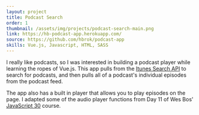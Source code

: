 ```yaml
---
layout: project
title: Podcast Search
order: 1
thumbnail: /assets/img/projects/podcast-search-main.png
link: https://hb-podcast-app.herokuapp.com/
source: https://github.com/hbrok/podcast-app
skills: Vue.js, Javascript, HTML, SASS
---
```


I really like podcasts, so I was interested in building a podcast player while learning the ropes of Vue.js. This app pulls from the [Itunes Search API](https://developer.apple.com/library/content/documentation/AudioVideo/Conceptual/iTuneSearchAPI/index.html#//apple_ref/doc/uid/TP40017632-CH3-SW1) to search for podcasts, and then pulls all of a podcast's individual episodes from the podcast feed.

The app also has a built in player that allows you to play episodes on the page. I adapted some of the audio player functions from Day 11 of Wes Bos' [JavaScript 30](https://www.javascript30.com/) course.
 